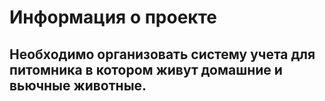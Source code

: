 # Информация о проекте
## Необходимо организовать систему учета для питомника в котором живут домашние и вьючные животные.
